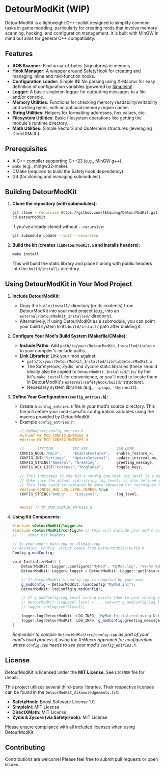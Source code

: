 # DetourModKit (WIP)

DetourModKit is a lightweight C++ toolkit designed to simplify common tasks in game modding, particularly for creating mods that involve memory scanning, hooking, and configuration management. It is built with MinGW in mind but aims for general C++ compatibility.

## Features

*   **AOB Scanner:** Find array-of-bytes (signatures) in memory.
*   **Hook Manager:** A wrapper around [SafetyHook](https://github.com/cursey/safetyhook) for creating and managing inline and mid-function hooks.
*   **Configuration Loader:** Simple INI file parsing using X-Macros for easy definition of configuration variables (powered by [SimpleIni](https://github.com/brofield/simpleini)).
*   **Logger:** A basic singleton logger for outputting messages to a file and/or console.
*   **Memory Utilities:** Functions for checking memory readability/writability and writing bytes, with an optional memory region cache.
*   **String Utilities:** Helpers for formatting addresses, hex values, etc.
*   **Filesystem Utilities:** Basic filesystem operations like getting the module's runtime directory.
*   **Math Utilities:** Simple Vector3 and Quaternion structures (leveraging DirectXMath).

## Prerequisites

*   A C++ compiler supporting C++23 (e.g., MinGW g++).
*   `make` (e.g., mingw32-make).
*   CMake (required to build the SafetyHook dependency).
*   Git (for cloning and managing submodules).

## Building DetourModKit

1.  **Clone the repository (with submodules):**
    ```bash
    git clone --recursive https://github.com/tkhquang/DetourModKit.git
    cd DetourModKit
    ```
    If you've already cloned without `--recursive`:
    ```bash
    git submodule update --init --recursive
    ```

2.  **Build the kit (creates `libDetourModKit.a` and installs headers):**
    ```bash
    make install
    ```
    This will build the static library and place it along with public headers into the `build/install/` directory.

## Using DetourModKit in Your Mod Project

1.  **Include DetourModKit:**
    *   Copy the `build/install/` directory (or its contents) from DetourModKit into your mod project (e.g., into an `external/DetourModKit_Installed/` directory).
    *   Alternatively, if using DetourModKit as a submodule, you can point your build system to its `build/install/` path after building it.

2.  **Configure Your Mod's Build System (Makefile/CMake):**
    *   **Include Paths:** Add `path/to/your/DetourModKit_Installed/include` to your compiler's include paths.
    *   **Link Libraries:** Link your mod against:
        *   `path/to/your/DetourModKit_Installed/lib/libDetourModKit.a`
        *   The SafetyHook, Zydis, and Zycore static libraries (these should ideally also be copied to `DetourModKit_Installed/lib/` by the kit's `make install` for convenience, or you'll need to locate them in DetourModKit's `external/safetyhook/build/` structure).
        *   Necessary system libraries (e.g., `-lpsapi`, `-lkernel32`).

3.  **Define Your Configuration (`config_entries.h`):**
    *   Create a `config_entries.h` file in your mod's source directory. This file will define your mod-specific configuration variables using the macros provided by DetourModKit.
    *   Example `config_entries.h`:
        ```c++
        // MyMod/src/config_entries.h
        #ifndef MY_MOD_CONFIG_ENTRIES_H
        #define MY_MOD_CONFIG_ENTRIES_H

        //      SECTION         INI_KEY             VAR_NAME                DEFAULT_VALUE
        CONFIG_BOOL("Main",     "EnableFeatureX",   enable_feature_x,       true)
        CONFIG_INT("Settings",  "UpdateInterval",   update_interval_ms,     100)
        CONFIG_STRING("General", "Greeting",        greeting_message,       "Hello from MyMod!")
        CONFIG_KEY_LIST("Hotkeys","ToggleKey",      toggle_keys,            "0x70") // F1

        // This indicates to the kit's config.cpp that log_level is a defined member.
        // Make sure the actual std::string log_level; is also defined via CONFIG_STRING.
        // This line could be replaced by more advanced C++ techniques (SFINAE, concepts) in the kit if desired.
        #define CONFIG_HAS_LOG_LEVEL_MEMBER true
        CONFIG_STRING("Debug",   "LogLevel",        log_level,              "INFO")


        #endif // MY_MOD_CONFIG_ENTRIES_H
        ```

4.  **Using Kit Components:**
    ```c++
    #include <DetourModKit/logger.h>
    #include <DetourModKit/config.h> // This will include your mod's config_entries.h
    // ... other kit headers

    // In your mod's main.cpp or dllmain.cpp
    // Assuming 'Config' struct comes from DetourModKit/config.h
    Config g_modConfig;

    void InitializeMod() {
        DetourModKit::Logger::configure("MyMod", "MyMod.log", "%Y-%m-%d %H:%M:%S");
        DetourModKit::Logger& logger = DetourModKit::Logger::getInstance();

        // If DetourModKit's config.cpp is compiled by your mod:
        g_modConfig = DetourModKit::loadConfig("MyMod.ini");
        DetourModKit::logConfig(g_modConfig);

        // If g_modConfig.log_level string exists (due to your config_entries.h):
        // DetourModKit::LogLevel level = ... convert g_modConfig.log_level to enum ...;
        // logger.setLogLevel(level);

        logger.log(DetourModKit::LOG_INFO, "MyMod Initialized using DetourModKit!");
        logger.log(DetourModKit::LOG_INFO, g_modConfig.greeting_message); // Accessing your specific config
    }
    ```
    *Remember to compile `DetourModKit/src/config.cpp` as part of your mod's build process if using the X-Macro approach for configuration where `config.cpp` needs to see your mod's `config_entries.h`.*

## License

DetourModKit is licensed under the **MIT License**. See `LICENSE` file for details.

This project utilizes several third-party libraries. Their respective licenses can be found in the `DetourModKit_Acknowledgements.txt`:
*   **SafetyHook:** Boost Software License 1.0
*   **SimpleIni:** MIT License
*   **DirectXMath:** MIT License
*   **Zydis & Zycore (via SafetyHook):** MIT License

Please ensure compliance with all included licenses when using DetourModKit.

## Contributing

Contributions are welcome! Please feel free to submit pull requests or open issues.
